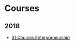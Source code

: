 # Courses

## 2018
- [31 Courses Enterpreneurship](http://alltopstartups.com/2017/01/20/free-entrepreneurship-courses/)
